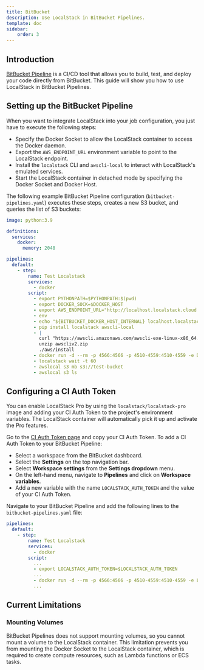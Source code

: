 ```yaml
---
title: BitBucket
description: Use LocalStack in BitBucket Pipelines.
template: doc
sidebar:
    order: 3
---
```


## Introduction

[BitBucket Pipeline](https://bitbucket.org/product/features/pipelines) is a CI/CD tool that allows you to build, test, and deploy your code directly from BitBucket.
This guide will show you how to use LocalStack in BitBucket Pipelines.

## Setting up the BitBucket Pipeline

When you want to integrate LocalStack into your job configuration, you just have to execute the following steps:

- Specify the Docker Socket to allow the LocalStack container to access the Docker daemon.
- Export the `AWS_ENDPOINT_URL` environment variable to point to the LocalStack endpoint.
- Install the `localstack` CLI and `awscli-local` to interact with LocalStack's emulated services.
- Start the LocalStack container in detached mode by specifying the Docker Socket and Docker Host.

The following example BitBucket Pipeline configuration (`bitbucket-pipelines.yaml`) executes these steps, creates a new S3 bucket, and queries the list of S3 buckets:

```yaml showshowLineNumbers
image: python:3.9

definitions:
  services:
    docker:
      memory: 2048

pipelines:
  default:
    - step:
        name: Test Localstack
        services:
          - docker
        script:
          - export PYTHONPATH=$PYTHONPATH:$(pwd)
          - export DOCKER_SOCK=$DOCKER_HOST
          - export AWS_ENDPOINT_URL="http://localhost.localstack.cloud:4566"
          - env
          - echo "${BITBUCKET_DOCKER_HOST_INTERNAL} localhost.localstack.cloud " >> /etc/hosts
          - pip install localstack awscli-local
          - |
            curl "https://awscli.amazonaws.com/awscli-exe-linux-x86_64.zip" -o "awscliv2.zip"
            unzip awscliv2.zip
            ./aws/install
          - docker run -d --rm -p 4566:4566 -p 4510-4559:4510-4559 -e DOCKER_SOCK=tcp://${BITBUCKET_DOCKER_HOST_INTERNAL}:2375 -e DOCKER_HOST=tcp://${BITBUCKET_DOCKER_HOST_INTERNAL}:2375 --name localstack-main localstack/localstack
          - localstack wait -t 60
          - awslocal s3 mb s3://test-bucket
          - awslocal s3 ls
```

## Configuring a CI Auth Token

You can enable LocalStack Pro by using the `localstack/localstack-pro` image and adding your CI Auth Token to the project's environment variables.
The LocalStack container will automatically pick it up and activate the Pro features.

Go to the [CI Auth Token page](https://app.localstack.cloud/workspace/auth-tokens) and copy your CI Auth Token.
To add a CI Auth Token to your BitBucket Pipeline:

- Select a workspace from the BitBucket dashboard.
- Select the **Settings** on the top navigation bar.
- Select **Workspace settings** from the **Settings dropdown** menu.
- On the left-hand menu, navigate to **Pipelines** and click on **Workspace variables**.
- Add a new variable with the name `LOCALSTACK_AUTH_TOKEN` and the value of your CI Auth Token.

Navigate to your BitBucket Pipeline and add the following lines to the `bitbucket-pipelines.yaml` file:

```yaml showshowLineNumbers
pipelines:
  default:
    - step:
        name: Test Localstack
        services:
          - docker
        script:
          ...
          - export LOCALSTACK_AUTH_TOKEN=$LOCALSTACK_AUTH_TOKEN
          ...
          - docker run -d --rm -p 4566:4566 -p 4510-4559:4510-4559 -e LOCALSTACK_AUTH_TOKEN=${LOCALSTACK_AUTH_TOKEN:?} -e DEBUG=1 -e LS_LOG=trace -e DOCKER_SOCK=tcp://${BITBUCKET_DOCKER_HOST_INTERNAL}:2375 -e DOCKER_HOST=tcp://${BITBUCKET_DOCKER_HOST_INTERNAL}:2375 --name localstack-main localstack/localstack-pro
          ...
```

## Current Limitations

### Mounting Volumes

BitBucket Pipelines does not support mounting volumes, so you cannot mount a volume to the LocalStack container.
This limitation prevents you from mounting the Docker Socket to the LocalStack container, which is required to create compute resources, such as Lambda functions or ECS tasks.
